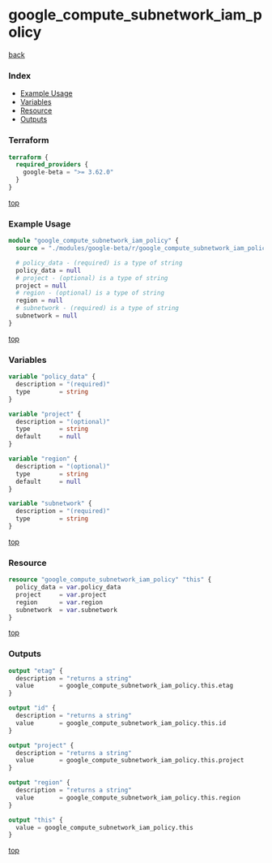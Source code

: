 # google_compute_subnetwork_iam_policy

[back](../google-beta.md)

### Index

- [Example Usage](#example-usage)
- [Variables](#variables)
- [Resource](#resource)
- [Outputs](#outputs)

### Terraform

```terraform
terraform {
  required_providers {
    google-beta = ">= 3.62.0"
  }
}
```

[top](#index)

### Example Usage

```terraform
module "google_compute_subnetwork_iam_policy" {
  source = "./modules/google-beta/r/google_compute_subnetwork_iam_policy"

  # policy_data - (required) is a type of string
  policy_data = null
  # project - (optional) is a type of string
  project = null
  # region - (optional) is a type of string
  region = null
  # subnetwork - (required) is a type of string
  subnetwork = null
}
```

[top](#index)

### Variables

```terraform
variable "policy_data" {
  description = "(required)"
  type        = string
}

variable "project" {
  description = "(optional)"
  type        = string
  default     = null
}

variable "region" {
  description = "(optional)"
  type        = string
  default     = null
}

variable "subnetwork" {
  description = "(required)"
  type        = string
}
```

[top](#index)

### Resource

```terraform
resource "google_compute_subnetwork_iam_policy" "this" {
  policy_data = var.policy_data
  project     = var.project
  region      = var.region
  subnetwork  = var.subnetwork
}
```

[top](#index)

### Outputs

```terraform
output "etag" {
  description = "returns a string"
  value       = google_compute_subnetwork_iam_policy.this.etag
}

output "id" {
  description = "returns a string"
  value       = google_compute_subnetwork_iam_policy.this.id
}

output "project" {
  description = "returns a string"
  value       = google_compute_subnetwork_iam_policy.this.project
}

output "region" {
  description = "returns a string"
  value       = google_compute_subnetwork_iam_policy.this.region
}

output "this" {
  value = google_compute_subnetwork_iam_policy.this
}
```

[top](#index)